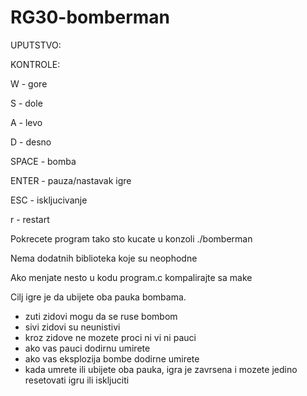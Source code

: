 # RG30-bomberman
UPUTSTVO:

KONTROLE:

W - gore

S - dole

A - levo

D - desno

SPACE - bomba

ENTER - pauza/nastavak igre

ESC - iskljucivanje

r - restart

Pokrecete program tako sto kucate u konzoli ./bomberman

Nema dodatnih biblioteka koje su neophodne

Ako menjate nesto u kodu program.c kompalirajte sa make

Cilj igre je da ubijete oba pauka bombama.
- zuti zidovi mogu da se ruse bombom
- sivi zidovi su neunistivi
- kroz zidove ne mozete proci ni vi ni pauci
- ako vas pauci dodirnu umirete
- ako vas eksplozija bombe dodirne umirete
- kada umrete ili ubijete oba pauka, igra je zavrsena i mozete jedino resetovati igru ili iskljuciti

